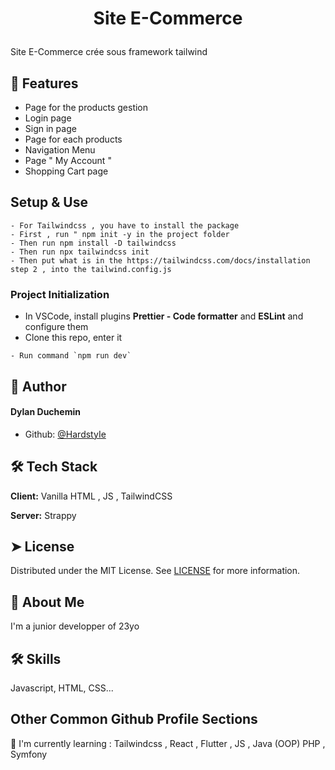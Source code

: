# <p align="center">Site E-Commerce</p>

Site E-Commerce crée sous framework tailwind

## 🧐 Features

- Page for the products gestion
- Login page
- Sign in page
- Page for each products
- Navigation Menu
- Page " My Account "
- Shopping Cart page

## Setup & Use

```
- For Tailwindcss , you have to install the package
- First , run " npm init -y in the project folder
- Then run npm install -D tailwindcss
- Then run npx tailwindcss init
- Then put what is in the https://tailwindcss.com/docs/installation step 2 , into the tailwind.config.js
```

### Project Initialization

- In VSCode, install plugins **Prettier - Code formatter** and **ESLint** and configure them
- Clone this repo, enter it

```
- Run command `npm run dev`
```

## 🙇 Author

#### Dylan Duchemin

- Github: [@HardstyIe](https://github.com/HardstyIe)

## 🛠️ Tech Stack

**Client:** Vanilla HTML , JS , TailwindCSS

**Server:** Strappy

## ➤ License

Distributed under the MIT License. See [LICENSE](LICENSE) for more information.

## 🚀 About Me

I'm a junior developper of 23yo

## 🛠 Skills

Javascript, HTML, CSS...

## Other Common Github Profile Sections

🧠 I'm currently learning : Tailwindcss , React , Flutter , JS , Java (OOP) PHP , Symfony
